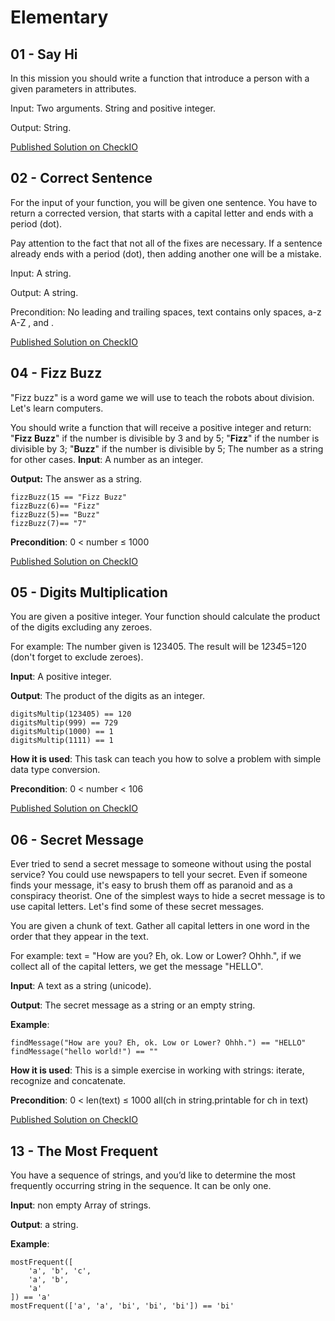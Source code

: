 # Elementary

## 01 - Say Hi

In this mission you should write a function that introduce a person with a given parameters in attributes.

Input: Two arguments. String and positive integer.

Output: String.

[Published Solution on CheckIO](https://js.checkio.org/mission/say-hi/publications/BenMerch/js-node/might-as-well-get-these-done/)

## 02 - Correct Sentence

For the input of your function, you will be given one sentence. You have to return a corrected version, that starts with a capital letter and ends with a period (dot).

Pay attention to the fact that not all of the fixes are necessary. If a sentence already ends with a period (dot), then adding another one will be a mistake.

Input: A string.

Output: A string.

Precondition: No leading and trailing spaces, text contains only spaces, a-z A-Z , and .

[Published Solution on CheckIO](https://js.checkio.org/mission/correct-sentence/publications/BenMerch/js-node/can-you-replace-with-regex-in-js/)

## 04 - Fizz Buzz

"Fizz buzz" is a word game we will use to teach the robots about division. Let's learn computers.

You should write a function that will receive a positive integer and return:
"**Fizz Buzz**" if the number is divisible by 3 and by 5;
"**Fizz**" if the number is divisible by 3;
"**Buzz**" if the number is divisible by 5;
The number as a string for other cases.
**Input**: A number as an integer.

**Output:** The answer as a string.
```
fizzBuzz(15 == "Fizz Buzz"
fizzBuzz(6)== "Fizz"
fizzBuzz(5)== "Buzz"
fizzBuzz(7)== "7"
```
**Precondition**: 0 < number ≤ 1000

[Published Solution on CheckIO](https://js.checkio.org/mission/fizz-buzz/publications/BenMerch/js-node/really-needs-optimized/)

## 05 - Digits Multiplication

You are given a positive integer. Your function should calculate the product of the digits excluding any zeroes.

For example: The number given is 123405. The result will be 1*2*3*4*5=120 (don't forget to exclude zeroes).

**Input**: A positive integer.

**Output**: The product of the digits as an integer.
```
digitsMultip(123405) == 120
digitsMultip(999) == 729
digitsMultip(1000) == 1
digitsMultip(1111) == 1
```
**How it is used**: This task can teach you how to solve a problem with simple data type conversion.

**Precondition**: 0 < number < 106

[Published Solution on CheckIO](https://js.checkio.org/mission/digits-multiplication/publications/BenMerch/js-node/first/)

## 06 - Secret Message

Ever tried to send a secret message to someone without using the postal service? You could use newspapers to tell your secret. Even if someone finds your message, it's easy to brush them off as paranoid and as a conspiracy theorist. One of the simplest ways to hide a secret message is to use capital letters. Let's find some of these secret messages.

You are given a chunk of text. Gather all capital letters in one word in the order that they appear in the text.

For example: text = "How are you? Eh, ok. Low or Lower? Ohhh.", if we collect all of the capital letters, we get the message "HELLO".

**Input**: A text as a string (unicode).

**Output**: The secret message as a string or an empty string.

**Example**:
```
findMessage("How are you? Eh, ok. Low or Lower? Ohhh.") == "HELLO"
findMessage("hello world!") == ""
```
**How it is used**: This is a simple exercise in working with strings: iterate, recognize and concatenate.

**Precondition**: 0 < len(text) ≤ 1000
all(ch in string.printable for ch in text)

[Published Solution on CheckIO](https://js.checkio.org/mission/secret-message/publications/BenMerch/js-node/i-know-it-sucks/)

## 13 - The Most Frequent

You have a sequence of strings, and you’d like to determine the most frequently occurring string in the sequence. It can be only one.

**Input**: non empty Array of strings.

**Output**: a string.

**Example**:
```
mostFrequent([
    'a', 'b', 'c', 
    'a', 'b',
    'a'
]) == 'a'
mostFrequent(['a', 'a', 'bi', 'bi', 'bi']) == 'bi'
```